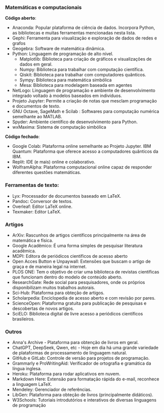 ### Matemáticas e computacionais
**Código aberto**:
- Anaconda: Popular plataforma de ciência de dados. Incorpora Python, as bibliotecas e muitas ferramentas mencionadas nesta lista.
- Gephi: Ferramenta para visualização e exploração de dados de redes e grafos
- Geogebra: Software de matemática dinâmica.
- Python: Linguagem de programação de alto nível.
  - Matplotlib: Biblioteca para criação de gráficos e visualizações de dados em geral.
  - Numpy: Biblioteca para trabalhar com computação científica.
  - Qiskit: Biblioteca para trabalhar com computadores quânticos.
  - Sympy: Biblioteca para matemática simbólica
  - Mesa: Biblioteca para modelagem baseada em agentes
- NetLogo: Linguagem de programação e ambiente de desenvolvimento integrado voltado à modelos baseados em indivíduos.
- Projeto Jupyter: Permite a criação de notas que mesclam programação e documentos de texto.
- GNU Octave, SageMath e Scilab : Softwares para computação numérica semelhante ao MATLAB.
- Spyder: Ambiente científico de desenvolvimento para Python.
- wxMaxima: Sistema de computação simbólica

**Código fechado**:
- Google Colab: Plataforma online semelhante ao Projeto Jupyter.
  IBM Quantum: Plataforma que oferece acesso a computadores quânticos da IBM.
- Replit: IDE (e mais) online e colaborativo.
- WolframAlpha: Plataforma computacional online capaz de responder diferentes questões matemáticas.

### Ferramentas de texto:
- Lyx: Processador de documentos baseado em LaTeX. 
- Pandoc: Conversor de textos.
- Overleaf: Editor LaTeX online.
- Texmaker: Editor LaTeX.

### Artigos
- ArXiv: Rascunhos de artigos científicos principalmente na área de matemática e física. 
- Google Acadêmico: É uma forma simples de pesquisar literatura acadêmica.
- MDPI: Editora de periódicos científicos de acesso aberto 
- Open Acces Button e Unpaywall: Extensões que buscam o artigo de graça e de maneira legal na internet.
- PLOS ONE: Tem o objetivo de criar uma biblioteca de revistas científicas que funcionam dentro do modelo de conteúdo aberto.
- ResearchGate: Rede social para pesquisadores, onde os próprios disponibilizam muitos trabalhos autorais.
- Sci-Hub: Plataforma para obteção de artigos.
- Scholarpedia: Enciclopedia de acesso aberto e com revisão por pares.
- ScienceOpen: Plataforma gratuita para publicação de pesquisas e descobertas de novos artigos.
- SciELO:  Biblioteca digital de livre acesso a periódicos científicos brasileiros.

### Outros
- Anna's Archive - Plataforma para obtenção de livros em geral.
- ChatGPT, DeepSeek, Qwen, etc - Hoje em dia há uma grande variedade de plataformas de processamento de linguagem natural.
- GitHub e GitLab: Controle de versão para projetos de programação.
- Grammarly e ProWritingAid: Verificador de ortografia e gramática da língua inglesa.
- Heroku: Plataforma para rodar aplicativos em nuvem.
- Markdown Here: Extensão para formatação rápida do e-mail, reconhece a linguagem LaTeX.
- Mendeley: Gerenciador de referências.
- LibGen: Plataforma para obteção de livros (principalmente didáticos).
- W3Schools: Tutoriais introdutórios e interativos de diversas linguagens de programação
